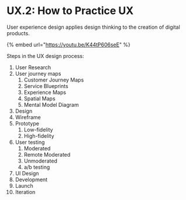 # UX.2: How to Practice UX

User experience design applies design thinking to the creation of digital products.

{% embed url="https://youtu.be/K44tP606seE" %}

Steps in the UX design process:

1. User Research
2. User journey maps
   1. Customer Journey Maps
   2. Service Blueprints
   3. Experience Maps
   4. Spatial Maps
   5. Mental Model Diagram
3. Design
4.  Wireframe
5. Prototype
   1. Low-fidelity
   2. High-fidelity
6. User testing
   1. Moderated
   2. Remote Moderated
   3. Unmoderated
   4. a/b testing
7. UI Design
8. Development
9. Launch
10. Iteration

